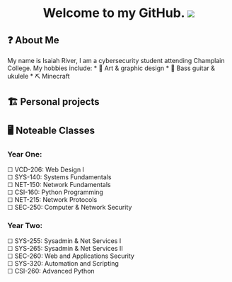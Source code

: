 <!-- Title -->
<h1 align="center"; >
  Welcome to my GitHub. <img src="https://i.imgur.com/Xn95Tdh.png";>
</h1>

<!-- About Me -->
<h2>
  ❓ About Me
</h2>

<p>
  My name is Isaiah River, I am a cybersecurity student attending Champlain College. My hobbies include:
  * 🎨 Art & graphic design
  * 🎵 Bass guitar & ukulele
  * ⛏️ Minecraft
</p>

<!-- Personal Projects -->
<h2>
  🏗️ Personal projects
</h2>

<!-- Noteable Classes -->
<h2>
  🖥️ Noteable Classes
</h2>

<h3>Year One:</h3>
<p>
☐ VCD-206: Web Design I </br>
☐ SYS-140: Systems Fundamentals </br>
☐ NET-150: Network Fundamentals </br>
☐ CSI-160: Python Programming </br>
☐ NET-215: Network Protocols </br>
☐ SEC-250: Computer & Network Security </br>
</p>

<h3>Year Two:</h3>

☐ SYS-255: Sysadmin & Net Services I </br>
☐ SYS-265: Sysadmin & Net Services II </br>
☐ SEC-260: Web and Applications Security </br>
☐ SYS-320: Automation and Scripting </br>
☐ CSI-260: Advanced Python </br>
